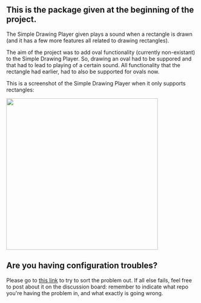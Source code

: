 ## This is the package given at the beginning of the project.

The Simple Drawing Player given plays a sound when a rectangle is drawn (and it has a few more features all related to drawing rectangles). 

The aim of the project was to add oval functionality (currently non-existant) to the Simple Drawing Player. So, drawing an oval had to be suppored and that had to lead to playing of a certain sound. All functionality that the rectangle had earlier, had to also be supported for ovals now.

This is a screenshot of the Simple Drawing Player when it only supports rectangles:

<img src = "https://i594.photobucket.com/albums/tt22/meghufree/drawing-player-rectangle-only.png" width=400>








## Are you having configuration troubles?

Please go to [this link](https://github.com/UBCx-Software-Construction/intro-to-softconst-lecture-starters/blob/master/README.md) to try to sort the problem out. If all else fails, feel free to post about it on the discussion board: remember to indicate what repo you're having the problem in, and what exactly is going wrong. 
